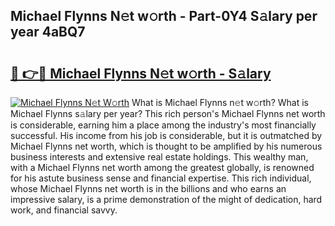 ## Michael Flynns N𝚎t w𝚘rth - Part-0Y4 S𝚊lary per year 4aBQ7

# <h2><a href="http://gc01ykr.nevu.top/?p=Michael+Flynns">🔗 👉🔴 Michael Flynns N𝚎t w𝚘rth - S𝚊lary</a></h2>

[![Michael Flynns N𝚎t W𝚘rth](https://i.imgur.com/Oavwk0R.jpeg)](http://gc01ykr.nevu.top/?p=Michael+Flynns)
What is Michael Flynns n𝚎t w𝚘rth? What is Michael Flynns s𝚊lary per year?
This rich person's Michael Flynns net worth is considerable, earning him a place among the industry's most financially successful. His income from his job is considerable, but it is outmatched by Michael Flynns net worth, which is thought to be amplified by his numerous business interests and extensive real estate holdings. This wealthy man, with a Michael Flynns net worth among the greatest globally, is renowned for his astute business sense and financial expertise. This rich individual, whose Michael Flynns net worth is in the billions and who earns an impressive salary, is a prime demonstration of the might of dedication, hard work, and financial savvy.
